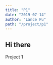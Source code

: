 ```yaml
---
title: "P1"
date: "2019-07-14"
author: "Lance Pu"
path: "/project/p1"
---
```


## Hi there

Project 1